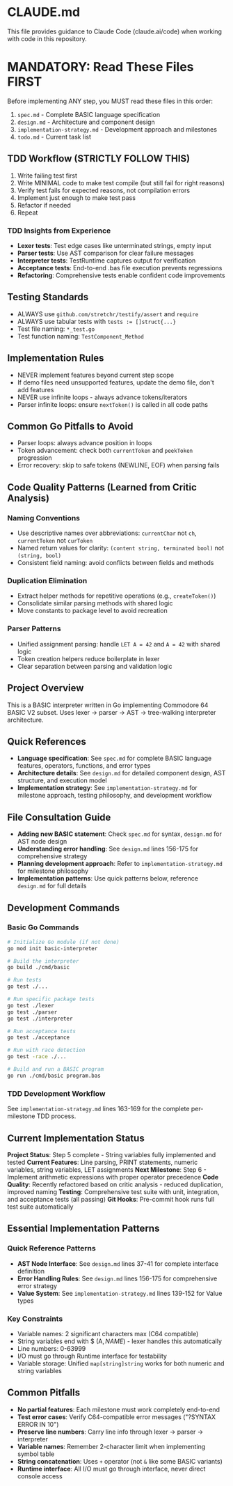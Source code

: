 # CLAUDE.md

This file provides guidance to Claude Code (claude.ai/code) when working with code in this repository.

# MANDATORY: Read These Files FIRST
Before implementing ANY step, you MUST read these files in this order:
1. `spec.md` - Complete BASIC language specification
2. `design.md` - Architecture and component design
3. `implementation-strategy.md` - Development approach and milestones
4. `todo.md` - Current task list

## TDD Workflow (STRICTLY FOLLOW THIS)
1. Write failing test first
2. Write MINIMAL code to make test compile (but still fail for right reasons)
3. Verify test fails for expected reasons, not compilation errors
4. Implement just enough to make test pass
5. Refactor if needed
6. Repeat

### TDD Insights from Experience
- **Lexer tests**: Test edge cases like unterminated strings, empty input
- **Parser tests**: Use AST comparison for clear failure messages
- **Interpreter tests**: TestRuntime captures output for verification
- **Acceptance tests**: End-to-end .bas file execution prevents regressions
- **Refactoring**: Comprehensive tests enable confident code improvements

## Testing Standards
- ALWAYS use `github.com/stretchr/testify/assert` and `require`
- ALWAYS use tabular tests with `tests := []struct{...}`
- Test file naming: `*_test.go`
- Test function naming: `TestComponent_Method`

## Implementation Rules
- NEVER implement features beyond current step scope
- If demo files need unsupported features, update the demo file, don't add features
- NEVER use infinite loops - always advance tokens/iterators
- Parser infinite loops: ensure `nextToken()` is called in all code paths

## Common Go Pitfalls to Avoid
- Parser loops: always advance position in loops
- Token advancement: check both `currentToken` and `peekToken` progression
- Error recovery: skip to safe tokens (NEWLINE, EOF) when parsing fails

## Code Quality Patterns (Learned from Critic Analysis)

### Naming Conventions
- Use descriptive names over abbreviations: `currentChar` not `ch`, `currentToken` not `curToken`
- Named return values for clarity: `(content string, terminated bool)` not `(string, bool)`
- Consistent field naming: avoid conflicts between fields and methods

### Duplication Elimination
- Extract helper methods for repetitive operations (e.g., `createToken()`)
- Consolidate similar parsing methods with shared logic
- Move constants to package level to avoid recreation

### Parser Patterns
- Unified assignment parsing: handle `LET A = 42` and `A = 42` with shared logic
- Token creation helpers reduce boilerplate in lexer
- Clear separation between parsing and validation logic

## Project Overview

This is a BASIC interpreter written in Go implementing Commodore 64 BASIC V2 subset. Uses lexer → parser → AST → tree-walking interpreter architecture.

## Quick References

- **Language specification**: See `spec.md` for complete BASIC language features, operators, functions, and error types
- **Architecture details**: See `design.md` for detailed component design, AST structure, and execution model  
- **Implementation strategy**: See `implementation-strategy.md` for milestone approach, testing philosophy, and development workflow

## File Consultation Guide

- **Adding new BASIC statement**: Check `spec.md` for syntax, `design.md` for AST node design
- **Understanding error handling**: See `design.md` lines 156-175 for comprehensive strategy
- **Planning development approach**: Refer to `implementation-strategy.md` for milestone philosophy
- **Implementation patterns**: Use quick patterns below, reference `design.md` for full details

## Development Commands

### Basic Go Commands
```bash
# Initialize Go module (if not done)
go mod init basic-interpreter

# Build the interpreter
go build ./cmd/basic

# Run tests
go test ./...

# Run specific package tests
go test ./lexer
go test ./parser
go test ./interpreter

# Run acceptance tests
go test ./acceptance

# Run with race detection
go test -race ./...

# Build and run a BASIC program
go run ./cmd/basic program.bas
```

### TDD Development Workflow
See `implementation-strategy.md` lines 163-169 for the complete per-milestone TDD process.

## Current Implementation Status

**Project Status**: Step 5 complete - String variables fully implemented and tested
**Current Features**: Line parsing, PRINT statements, numeric variables, string variables, LET assignments
**Next Milestone**: Step 6 - Implement arithmetic expressions with proper operator precedence
**Code Quality**: Recently refactored based on critic analysis - reduced duplication, improved naming
**Testing**: Comprehensive test suite with unit, integration, and acceptance tests (all passing)
**Git Hooks**: Pre-commit hook runs full test suite automatically

## Essential Implementation Patterns

### Quick Reference Patterns
- **AST Node Interface**: See `design.md` lines 37-41 for complete interface definition
- **Error Handling Rules**: See `design.md` lines 156-175 for comprehensive error strategy
- **Value System**: See `implementation-strategy.md` lines 139-152 for Value types

### Key Constraints
- Variable names: 2 significant characters max (C64 compatible)
- String variables end with $ (A$, NAME$) - lexer handles this automatically
- Line numbers: 0-63999
- I/O must go through Runtime interface for testability
- Variable storage: Unified `map[string]string` works for both numeric and string variables

## Common Pitfalls

- **No partial features**: Each milestone must work completely end-to-end
- **Test error cases**: Verify C64-compatible error messages ("?SYNTAX ERROR IN 10")
- **Preserve line numbers**: Carry line info through lexer → parser → interpreter
- **Variable names**: Remember 2-character limit when implementing symbol table
- **String concatenation**: Uses `+` operator (not `&` like some BASIC variants)
- **Runtime interface**: All I/O must go through interface, never direct console access